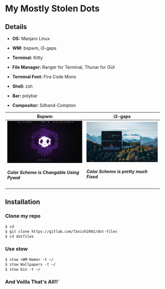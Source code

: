 # My Mostly Stolen Dots

## Details


* **OS:** Manjaro Linux
 
* **WM:** bspwm, i3-gaps
 
* **Terminal:** Kitty

*  **File Manager:** Ranger for Terminal, Thunar for GUI
 
* **Terminal Font:** Fira Code Mono
 
* **Shell:** zsh
 
* **Bar:** polybar
 
* **Compositor:** Sdhand-Compton
 

| **Bspwm** | **i3-gaps** |
| ------ | ------ |
| <img src="Screenshots/bspwm.png" width="500"> <br> <h5>Color Scheme is Changable Using Pywal</h5> | <img src="Screenshots/i3.png" width="500"> <br> <h5>Color Scheme is pretty much Fixed</h5> |
  




## Installation

### **Clone my repo**
```
$ cd
$ git clone https://gitlab.com/Tanish2002/dot-files
$ cd dotfiles
``` 

### **Use stow**
```
$ stow <WM-Name> -t ~/
$ stow Wallpapers -t ~/
$ stow bin -t ~/
```
### **And Voilla That's All!!**`
